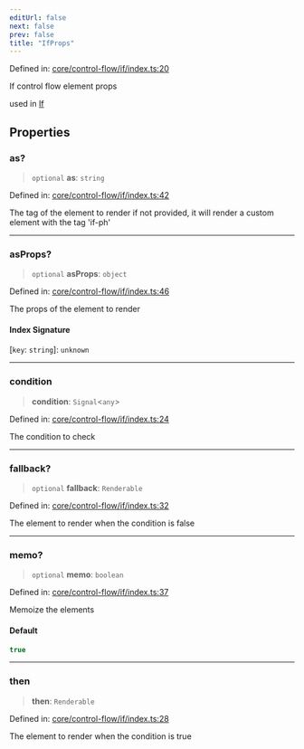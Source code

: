 ```yaml
---
editUrl: false
next: false
prev: false
title: "IfProps"
---
```


Defined in: [core/control-flow/if/index.ts:20](https://github.com/OfirTheOne/sigjs/blob/990f9c2a70d38ca041cbd102a37f74a99eedb608/sig/lib/core/control-flow/if/index.ts#L20)

If control flow element props

used in [If](../../../../../../RenderingControl/functions/if)

## Properties

### as?

> `optional` **as**: `string`

Defined in: [core/control-flow/if/index.ts:42](https://github.com/OfirTheOne/sigjs/blob/990f9c2a70d38ca041cbd102a37f74a99eedb608/sig/lib/core/control-flow/if/index.ts#L42)

The tag of the element to render
if not provided, it will render a custom element with the tag 'if-ph'

***

### asProps?

> `optional` **asProps**: `object`

Defined in: [core/control-flow/if/index.ts:46](https://github.com/OfirTheOne/sigjs/blob/990f9c2a70d38ca041cbd102a37f74a99eedb608/sig/lib/core/control-flow/if/index.ts#L46)

The props of the element to render

#### Index Signature

\[`key`: `string`\]: `unknown`

***

### condition

> **condition**: `Signal`\<`any`\>

Defined in: [core/control-flow/if/index.ts:24](https://github.com/OfirTheOne/sigjs/blob/990f9c2a70d38ca041cbd102a37f74a99eedb608/sig/lib/core/control-flow/if/index.ts#L24)

The condition to check

***

### fallback?

> `optional` **fallback**: `Renderable`

Defined in: [core/control-flow/if/index.ts:32](https://github.com/OfirTheOne/sigjs/blob/990f9c2a70d38ca041cbd102a37f74a99eedb608/sig/lib/core/control-flow/if/index.ts#L32)

The element to render when the condition is false

***

### memo?

> `optional` **memo**: `boolean`

Defined in: [core/control-flow/if/index.ts:37](https://github.com/OfirTheOne/sigjs/blob/990f9c2a70d38ca041cbd102a37f74a99eedb608/sig/lib/core/control-flow/if/index.ts#L37)

Memoize the elements

#### Default

```ts
true
```

***

### then

> **then**: `Renderable`

Defined in: [core/control-flow/if/index.ts:28](https://github.com/OfirTheOne/sigjs/blob/990f9c2a70d38ca041cbd102a37f74a99eedb608/sig/lib/core/control-flow/if/index.ts#L28)

The element to render when the condition is true
